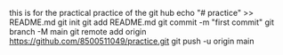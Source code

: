this is for the practical practice of the git hub
echo "# practice" >> README.md
git init
git add README.md
git commit -m "first commit"
git branch -M main
git remote add origin https://github.com/8500511049/practice.git
git push -u origin main